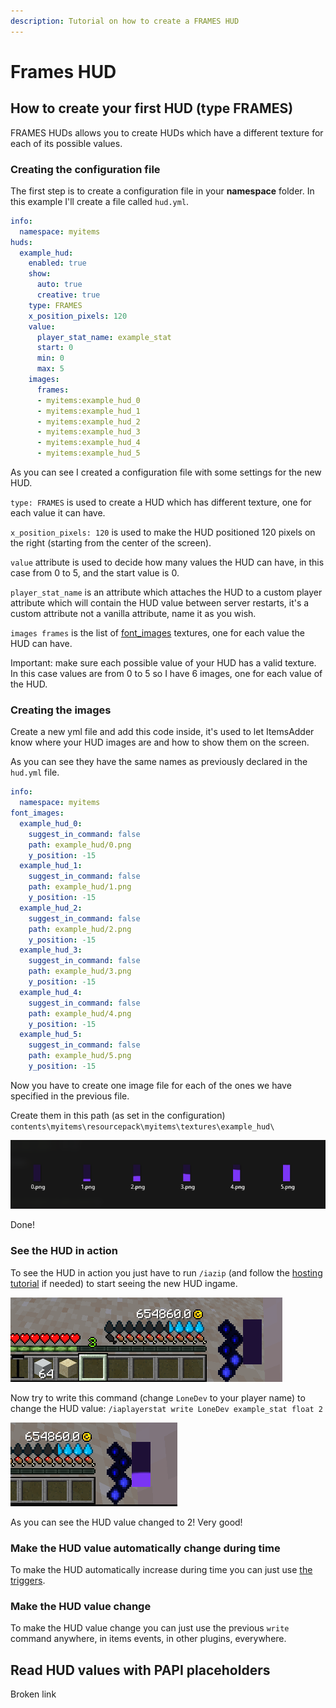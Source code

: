 ```yaml
---
description: Tutorial on how to create a FRAMES HUD
---
```


# Frames HUD

## How to create your first HUD (type FRAMES)

FRAMES HUDs allows you to create HUDs which have a different texture for each of its possible values.

### Creating the configuration file

The first step is to create a configuration file in your **namespace** folder. In this example I'll create a file called `hud.yml`.


```yaml hud.yml lines icon="yaml"
info:
  namespace: myitems
huds:
  example_hud:
    enabled: true
    show:
      auto: true
      creative: true
    type: FRAMES
    x_position_pixels: 120
    value:
      player_stat_name: example_stat
      start: 0
      min: 0
      max: 5
    images:
      frames:
      - myitems:example_hud_0
      - myitems:example_hud_1
      - myitems:example_hud_2
      - myitems:example_hud_3
      - myitems:example_hud_4
      - myitems:example_hud_5
```


As you can see I created a configuration file with some settings for the new HUD.

`type: FRAMES` is used to create a HUD which has different texture, one for each value it can have.

`x_position_pixels: 120` is used to make the HUD positioned 120 pixels on the right (starting from the center of the screen).

`value` attribute is used to decide how many values the HUD can have, in this case from 0 to 5, and the start value is 0.

`player_stat_name` is an attribute which attaches the HUD to a custom player attribute which will contain the HUD value between server restarts, it's a custom attribute not a vanilla attribute, name it as you wish.

`images frames` is the list of [font\_images](../../font-images.md) textures, one for each value the HUD can have.


<Warning>
Important: make sure each possible value of your HUD has a valid texture. In this case values are from 0 to 5 so I have 6 images, one for each value of the HUD.
</Warning>


### Creating the images

Create a new yml file and add this code inside, it's used to let ItemsAdder know where your HUD images are and how to show them on the screen.

As you can see they have the same names as previously declared in the `hud.yml` file.


```yaml hud_images.yml lines icon="yaml"
info:
  namespace: myitems
font_images:
  example_hud_0:
    suggest_in_command: false
    path: example_hud/0.png
    y_position: -15
  example_hud_1:
    suggest_in_command: false
    path: example_hud/1.png
    y_position: -15
  example_hud_2:
    suggest_in_command: false
    path: example_hud/2.png
    y_position: -15
  example_hud_3:
    suggest_in_command: false
    path: example_hud/3.png
    y_position: -15
  example_hud_4:
    suggest_in_command: false
    path: example_hud/4.png
    y_position: -15
  example_hud_5:
    suggest_in_command: false
    path: example_hud/5.png
    y_position: -15
```


Now you have to create one image file for each of the ones we have specified in the previous file.

Create them in this path (as set in the configuration) `contents\myitems\resourcepack\myitems\textures\example_hud\`

![](<assets/images/image (186).png>)

Done!

### See the HUD in action

To see the HUD in action you just have to run `/iazip` (and follow the [hosting tutorial](../../../resourcepack-hosting/) if needed) to start seeing the new HUD ingame.

![](<assets/images/image (85).png>)

Now try to write this command (change `LoneDev` to your player name) to change the HUD value: `/iaplayerstat write LoneDev example_stat float 2`

![](<assets/images/image (193).png>)

As you can see the HUD value changed to 2! Very good!

### Make the HUD value automatically change during time

To make the HUD automatically increase during time you can just use [the triggers](../trigger-value-change.md).

### Make the HUD value change

To make the HUD value change you can just use the previous `write` command anywhere, in items events, in other plugins, everywhere.

## Read HUD values with PAPI placeholders


<Card title="Broken link" icon="text" href="/broken-reference/">
Broken link
</Card>

